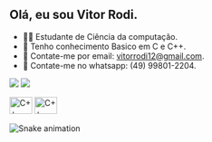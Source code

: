 ## Olá, eu sou Vitor Rodi.

- 👨‍💻 Estudante de Ciência da computação.
- 🚀 Tenho conhecimento Basico em C e C++.
- 📧 Contate-me por email: vitorrodi12@gmail.com. 
- 📲 Contate-me no whatsapp: (49) 99801-2204.

 <a href="https://www.instagram.com/vitor_rodi/" target="_blank"><img src="https://img.shields.io/badge/-Instagram-%23E4405F?style=for-the-badge&logo=instagram&logoColor=white" target="_blank"></a>
<a href="https://www.linkedin.com/in/vitor-rodi/" target="_blank"><img src="https://img.shields.io/badge/-LinkedIn-%230077B5?style=for-the-badge&logo=linkedin&logoColor=white" target="_blank"></a> 
</head>
<body>
    <div class="image-container">
        <img alt="C++" height="30" width="40" src="https://www.pngfind.com/pngs/m/280-2802676_c-language-global-or-external-variables-with-examples.png">
        <img alt="C++" height="30" width="40" src="https://e7.pngegg.com/pngimages/46/626/png-clipart-c-logo-the-c-programming-language-computer-icons-computer-programming-source-code-programming-miscellaneous-template.png">
    </div>
</body>
</html>

![Snake animation](https://github.com/imthedaniel/imthedaniel/blob/output/github-contribution-grid-snake.svg)
